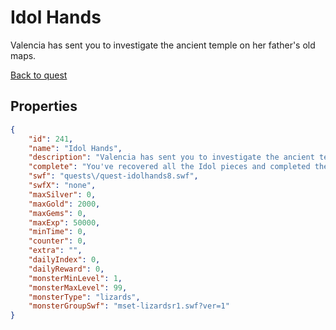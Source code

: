 # Idol Hands

Valencia has sent you to investigate the ancient temple on her father's old maps.

[Back to quest](../quests.md)

## Properties

```json
{
    "id": 241,
    "name": "Idol Hands",
    "description": "Valencia has sent you to investigate the ancient temple on her father's old maps.",
    "complete": "You've recovered all the Idol pieces and completed the puzzle. You leave the Idol in place in honor of the ancient tribes it represents.",
    "swf": "quests\/quest-idolhands8.swf",
    "swfX": "none",
    "maxSilver": 0,
    "maxGold": 2000,
    "maxGems": 0,
    "maxExp": 50000,
    "minTime": 0,
    "counter": 0,
    "extra": "",
    "dailyIndex": 0,
    "dailyReward": 0,
    "monsterMinLevel": 1,
    "monsterMaxLevel": 99,
    "monsterType": "lizards",
    "monsterGroupSwf": "mset-lizardsr1.swf?ver=1"
}
```


